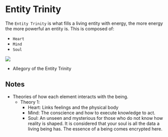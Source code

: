 # Entity Trinity

The `Entity Trinity` is what fills a living entity with energy, the more energy the more powerful an entity is. This is composed of:

* `Heart`
* `Mind`
* `Soul`

![](https://github.com/ArekusuNaito/kernel-wikia/tree/81b3d6743505ee921d658ed53f83bd0e9327814f/images/entity-trinity/a.jpg)

* Allegory of the Entity Trinity

## Notes

* Theories of how each element interacts with the being.
  * Theory 1:
    * Heart: Links feelings and the physical body
    * Mind: The conscience and how to execute knowledge to act.
    * Soul: An unseen and mysterious for those who do not know how reality is shaped. It is considered that your soul is all the data a living being has. The essence of a being comes encrypted here.

